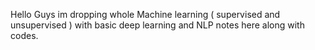 Hello Guys im dropping whole Machine learning ( supervised and unsupervised ) with basic deep learning and NLP notes here along with codes.
